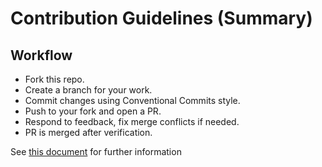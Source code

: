 # Contribution Guidelines (Summary)

## Workflow
- Fork this repo.
- Create a branch for your work.
- Commit changes using Conventional Commits style.
- Push to your fork and open a PR.
- Respond to feedback, fix merge conflicts if needed.
- PR is merged after verification.

See [this document](https://docs.google.com/document/d/1ytDBGfFiJ27vo7yJhLJg6fZck5w6E9PLeqMMLlGIWJk/edit?tab=t.0) for further information